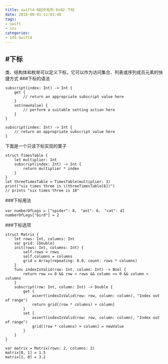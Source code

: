 ```yaml
---
title: swift4-0起步系列-0x02-下标
date: 2018-08-01 11:03:48
tags: 
- swift
- ios
categories: 
- IOS-Swift4
---
```

#下标
---
类、结构体和枚举可以定义下标，它可以作为访问集合、列表或序列成员元素的快捷方式
###下标的语法

	subscript(index: Int) -> Int {
	    get {
	        // return an appropriate subscript value here
	    }
	    set(newValue) {
	        // perform a suitable setting action here
	    }
	}
	
	subscript(index: Int) -> Int {
	    // return an appropriate subscript value here
	}
下面是一个只读下标实现的栗子

	struct TimesTable {
	    let multiplier: Int
	    subscript(index: Int) -> Int {
	        return multiplier * index
	    }
	}
	let threeTimesTable = TimesTable(multiplier: 3)
	print("six times three is \(threeTimesTable[6])")
	// prints "six times three is 18"	
###下标用法

	var numberOfLegs = ["spider": 8， "ant": 6， "cat": 4]
	numberOfLegs["bird"] = 2
###下标选项

	struct Matrix {
	    let rows: Int, columns: Int
	    var grid: [Double]
	    init(rows: Int, columns: Int) {
	        self.rows = rows
	        self.columns = columns
	        grid = Array(repeating: 0.0, count: rows * columns)
	    }
	    func indexIsValid(row: Int, column: Int) -> Bool {
	        return row >= 0 && row < rows && column >= 0 && column < columns
	    }
	    subscript(row: Int, column: Int) -> Double {
	        get {
	            assert(indexIsValid(row: row, column: column), "Index out of range")
	            return grid[(row * columns) + column]
	        }
	        set {
	            assert(indexIsValid(row: row, column: column), "Index out of range")
	            grid[(row * columns) + column] = newValue
	        }
	    }
	}	
	
	var matrix = Matrix(rows: 2, columns: 2)
	matrix[0, 1] = 1.5
	matrix[1, 0] = 3.2